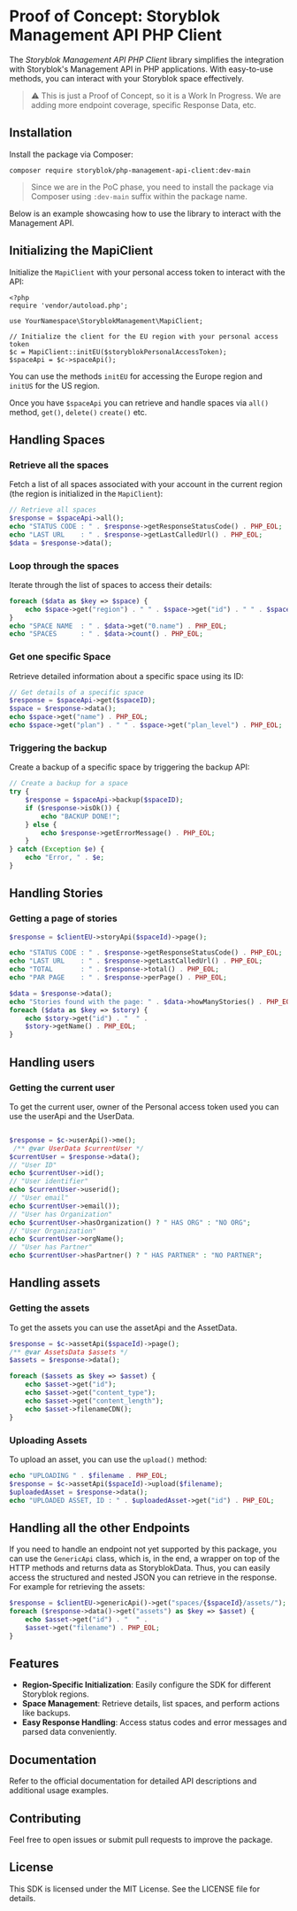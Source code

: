 # Proof of Concept: Storyblok Management API PHP Client

The *Storyblok Management API PHP Client* library simplifies the integration with Storyblok's Management API in PHP applications. With easy-to-use methods, you can interact with your Storyblok space effectively.

> ⚠️ This is just a Proof of Concept, so it is a Work In Progress. We are adding more endpoint coverage, specific Response Data, etc.

## Installation

Install the package via Composer:

```shell
composer require storyblok/php-management-api-client:dev-main
```

> Since we are in the PoC phase, you need to install the package via Composer using `:dev-main` suffix within the package name.


Below is an example showcasing how to use the library to interact with the Management API.

## Initializing the MapiClient

Initialize the `MapiClient` with your personal access token to interact with the API:

```
<?php
require 'vendor/autoload.php';

use YourNamespace\StoryblokManagement\MapiClient;

// Initialize the client for the EU region with your personal access token
$c = MapiClient::initEU($storyblokPersonalAccessToken);
$spaceApi = $c->spaceApi();
```

You can use the methods `initEU` for accessing the Europe region and `initUS` for the US region.

Once you have `$spaceApi` you can retrieve and handle spaces via `all()` method, `get()`, `delete()` `create()` etc.


## Handling Spaces

### Retrieve all the spaces

Fetch a list of all spaces associated with your account in the current region (the region is initialized in the `MapiClient`):

```php
// Retrieve all spaces
$response = $spaceApi->all();
echo "STATUS CODE : " . $response->getResponseStatusCode() . PHP_EOL;
echo "LAST URL    : " . $response->getLastCalledUrl() . PHP_EOL;
$data = $response->data();
```

### Loop through the spaces

Iterate through the list of spaces to access their details:

```php
foreach ($data as $key => $space) {
    echo $space->get("region") . " " . $space->get("id") . " " . $space->get("name") . PHP_EOL;
}
echo "SPACE NAME  : " . $data->get("0.name") . PHP_EOL;
echo "SPACES      : " . $data->count() . PHP_EOL;
```

### Get one specific Space

Retrieve detailed information about a specific space using its ID:

```php
// Get details of a specific space
$response = $spaceApi->get($spaceID);
$space = $response->data();
echo $space->get("name") . PHP_EOL;
echo $space->get("plan") . " " . $space->get("plan_level") . PHP_EOL;
```

### Triggering the backup

Create a backup of a specific space by triggering the backup API:

```php
// Create a backup for a space
try {
    $response = $spaceApi->backup($spaceID);
    if ($response->isOk()) {
        echo "BACKUP DONE!";
    } else {
        echo $response->getErrorMessage() . PHP_EOL;
    }
} catch (Exception $e) {
    echo "Error, " . $e;
}
```

## Handling Stories

### Getting a page of stories


```php
$response = $clientEU->storyApi($spaceId)->page();

echo "STATUS CODE : " . $response->getResponseStatusCode() . PHP_EOL;
echo "LAST URL    : " . $response->getLastCalledUrl() . PHP_EOL;
echo "TOTAL       : " . $response->total() . PHP_EOL;
echo "PAR PAGE    : " . $response->perPage() . PHP_EOL;

$data = $response->data();
echo "Stories found with the page: " . $data->howManyStories() . PHP_EOL;
foreach ($data as $key => $story) {
    echo $story->get("id") . "  " .
    $story->getName() . PHP_EOL;
}
```

## Handling users

### Getting the current user

To get the current user, owner of the Personal access token used you can use the userApi and the UserData.

```php

$response = $c->userApi()->me();
 /** @var UserData $currentUser */
$currentUser = $response->data();
// "User ID"
echo $currentUser->id();
// "User identifier"
echo $currentUser->userid();
// "User email"
echo $currentUser->email());
// "User has Organization"
echo $currentUser->hasOrganization() ? " HAS ORG" : "NO ORG";
// "User Organization"
echo $currentUser->orgName();
// "User has Partner"
echo $currentUser->hasPartner() ? " HAS PARTNER" : "NO PARTNER";
```

## Handling assets

### Getting the assets

To get the assets you can use the assetApi and the AssetData.

```php
$response = $c->assetApi($spaceId)->page();
/** @var AssetsData $assets */
$assets = $response->data();

foreach ($assets as $key => $asset) {
    echo $asset->get("id");
    echo $asset->get("content_type");
    echo $asset->get("content_length");
    echo $asset->filenameCDN();
}
```

### Uploading Assets

To upload an asset, you can use the `upload()` method:

```php
echo "UPLOADING " . $filename . PHP_EOL;
$response = $c->assetApi($spaceId)->upload($filename);
$uploadedAsset = $response->data();
echo "UPLOADED ASSET, ID : " . $uploadedAsset->get("id") . PHP_EOL;
```

## Handling all the other Endpoints
If you need to handle an endpoint not yet supported by this package, you can use the `GenericApi` class, which is, in the end, a wrapper on top of the HTTP methods and returns data as StoryblokData. Thus,  you can easily access the structured and nested JSON you can retrieve in the response.
For example for retrieving the assets:

```php
$response = $clientEU->genericApi()->get("spaces/{$spaceId}/assets/");
foreach ($response->data()->get("assets") as $key => $asset) {
    echo $asset->get("id") . "  " .
    $asset->get("filename") . PHP_EOL;
}
```

## Features

- **Region-Specific Initialization**: Easily configure the SDK for different Storyblok regions.
- **Space Management**: Retrieve details, list spaces, and perform actions like backups.
- **Easy Response Handling**: Access status codes and error messages and parsed data conveniently.

## Documentation

Refer to the official documentation for detailed API descriptions and additional usage examples.

## Contributing

Feel free to open issues or submit pull requests to improve the package.

## License

This SDK is licensed under the MIT License. See the LICENSE file for details.
